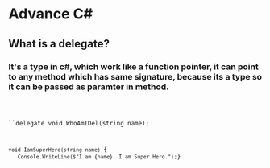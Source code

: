 # Advance C#

## What is a delegate?
### It's a type in c#, which work like a function pointer, it can point to any method which has same signature, because its a type so it can be passed as paramter in method.

<code>
    
``delegate void WhoAmIDel(string name);

``void IamSuperHero(string name)
``{
``    Console.WriteLine($"I am {name}, I am Super Hero.");
``}

</code>

